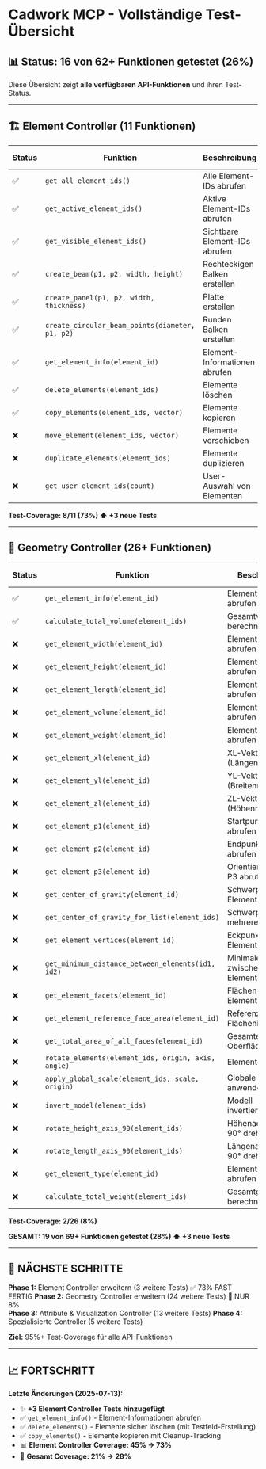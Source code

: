 # Cadwork MCP - Vollständige Test-Übersicht

## 📊 Status: **16 von 62+ Funktionen getestet (26%)**

Diese Übersicht zeigt **alle verfügbaren API-Funktionen** und ihren Test-Status.

---

## 🏗️ Element Controller (11 Funktionen)

| Status | Funktion | Beschreibung | Test vorhanden |
|--------|----------|--------------|----------------|
| ✅ | `get_all_element_ids()` | Alle Element-IDs abrufen | JA |
| ✅ | `get_active_element_ids()` | Aktive Element-IDs abrufen | JA |
| ✅ | `get_visible_element_ids()` | Sichtbare Element-IDs abrufen | JA |
| ✅ | `create_beam(p1, p2, width, height)` | Rechteckigen Balken erstellen | JA |
| ✅ | `create_panel(p1, p2, width, thickness)` | Platte erstellen | JA |
| ✅ | `create_circular_beam_points(diameter, p1, p2)` | Runden Balken erstellen | JA |
| ✅ | `get_element_info(element_id)` | Element-Informationen abrufen | JA ✨ |
| ✅ | `delete_elements(element_ids)` | Elemente löschen | JA ✨ |
| ✅ | `copy_elements(element_ids, vector)` | Elemente kopieren | JA ✨ |
| ❌ | `move_element(element_ids, vector)` | Elemente verschieben | NEIN |
| ❌ | `duplicate_elements(element_ids)` | Elemente duplizieren | NEIN |
| ❌ | `get_user_element_ids(count)` | User-Auswahl von Elementen | NEIN |

**Test-Coverage: 8/11 (73%) ⬆️ +3 neue Tests**

---

## 📐 Geometry Controller (26+ Funktionen)

| Status | Funktion | Beschreibung | Test vorhanden |
|--------|----------|--------------|----------------|
| ✅ | `get_element_info(element_id)` | Element-Info abrufen | JA |
| ✅ | `calculate_total_volume(element_ids)` | Gesamtvolumen berechnen | JA |
| ❌ | `get_element_width(element_id)` | Element-Breite abrufen | NEIN |
| ❌ | `get_element_height(element_id)` | Element-Höhe abrufen | NEIN |
| ❌ | `get_element_length(element_id)` | Element-Länge abrufen | NEIN |
| ❌ | `get_element_volume(element_id)` | Element-Volumen abrufen | NEIN |
| ❌ | `get_element_weight(element_id)` | Element-Gewicht abrufen | NEIN |
| ❌ | `get_element_xl(element_id)` | XL-Vektor (Längenrichtung) | NEIN |
| ❌ | `get_element_yl(element_id)` | YL-Vektor (Breitenrichtung) | NEIN |
| ❌ | `get_element_zl(element_id)` | ZL-Vektor (Höhenrichtung) | NEIN |
| ❌ | `get_element_p1(element_id)` | Startpunkt P1 abrufen | NEIN |
| ❌ | `get_element_p2(element_id)` | Endpunkt P2 abrufen | NEIN |
| ❌ | `get_element_p3(element_id)` | Orientierungspunkt P3 abrufen | NEIN |
| ❌ | `get_center_of_gravity(element_id)` | Schwerpunkt eines Elements | NEIN |
| ❌ | `get_center_of_gravity_for_list(element_ids)` | Schwerpunkt mehrerer Elemente | NEIN |
| ❌ | `get_element_vertices(element_id)` | Eckpunkte des Elements | NEIN |
| ❌ | `get_minimum_distance_between_elements(id1, id2)` | Minimaler Abstand zwischen Elementen | NEIN |
| ❌ | `get_element_facets(element_id)` | Flächen des Elements | NEIN |
| ❌ | `get_element_reference_face_area(element_id)` | Referenz-Flächeninhalt | NEIN |
| ❌ | `get_total_area_of_all_faces(element_id)` | Gesamte Oberfläche | NEIN |
| ❌ | `rotate_elements(element_ids, origin, axis, angle)` | Elemente rotieren | NEIN |
| ❌ | `apply_global_scale(element_ids, scale, origin)` | Globale Skalierung anwenden | NEIN |
| ❌ | `invert_model(element_ids)` | Modell invertieren/spiegeln | NEIN |
| ❌ | `rotate_height_axis_90(element_ids)` | Höhenachse um 90° drehen | NEIN |
| ❌ | `rotate_length_axis_90(element_ids)` | Längenachse um 90° drehen | NEIN |
| ❌ | `get_element_type(element_id)` | Element-Typ abrufen | NEIN |
| ❌ | `calculate_total_weight(element_ids)` | Gesamtgewicht berechnen | NEIN |

**Test-Coverage: 2/26 (8%)**

**GESAMT: 19 von 69+ Funktionen getestet (28%) ⬆️ +3 neue Tests**

---

## 🚀 NÄCHSTE SCHRITTE

**Phase 1:** Element Controller erweitern (3 weitere Tests) ✅ 73% FAST FERTIG
**Phase 2:** Geometry Controller erweitern (24 weitere Tests) 📐 NUR 8%  
**Phase 3:** Attribute & Visualization Controller (13 weitere Tests)
**Phase 4:** Spezialisierte Controller (5 weitere Tests)

**Ziel:** 95%+ Test-Coverage für alle API-Funktionen

---

## 📈 FORTSCHRITT

**Letzte Änderungen (2025-07-13):**
- ✨ **+3 Element Controller Tests hinzugefügt**
- ✅ `get_element_info()` - Element-Informationen abrufen
- ✅ `delete_elements()` - Elemente sicher löschen (mit Testfeld-Erstellung)
- ✅ `copy_elements()` - Elemente kopieren mit Cleanup-Tracking
- 📊 **Element Controller Coverage: 45% → 73%**
- 🎯 **Gesamt Coverage: 21% → 28%**
